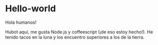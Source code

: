 # Hello-world

Hola humanos!

Hubot aquí, me gusta Node.js y coffeescript (¡de eso estoy hecho!).
He tenido tacos en la luna y los encuentro superiores a los de la tierra.
